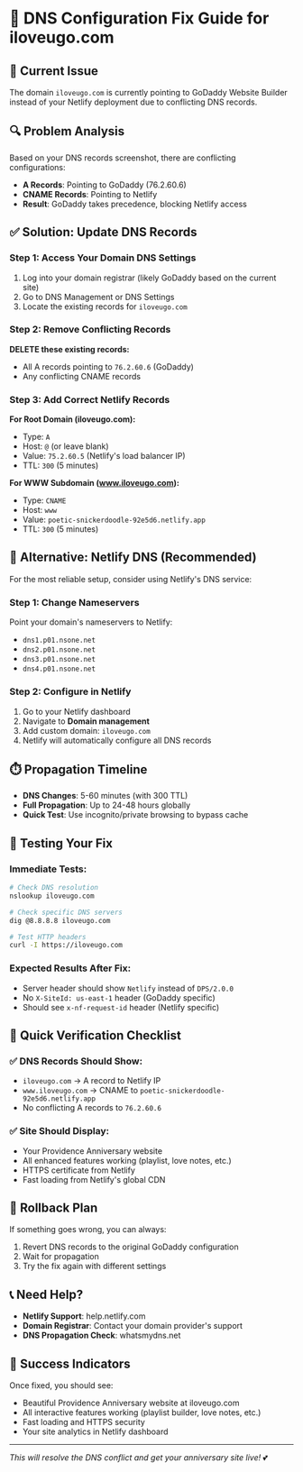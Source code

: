 # 🔧 DNS Configuration Fix Guide for iloveugo.com

## 🚨 Current Issue
The domain `iloveugo.com` is currently pointing to GoDaddy Website Builder instead of your Netlify deployment due to conflicting DNS records.

## 🔍 Problem Analysis
Based on your DNS records screenshot, there are conflicting configurations:
- **A Records**: Pointing to GoDaddy (76.2.60.6) 
- **CNAME Records**: Pointing to Netlify
- **Result**: GoDaddy takes precedence, blocking Netlify access

## ✅ Solution: Update DNS Records

### Step 1: Access Your Domain DNS Settings
1. Log into your domain registrar (likely GoDaddy based on the current site)
2. Go to DNS Management or DNS Settings
3. Locate the existing records for `iloveugo.com`

### Step 2: Remove Conflicting Records
**DELETE these existing records:**
- All A records pointing to `76.2.60.6` (GoDaddy)
- Any conflicting CNAME records

### Step 3: Add Correct Netlify Records
**For Root Domain (iloveugo.com):**
- Type: `A`
- Host: `@` (or leave blank)
- Value: `75.2.60.5` (Netlify's load balancer IP)
- TTL: `300` (5 minutes)

**For WWW Subdomain (www.iloveugo.com):**
- Type: `CNAME`
- Host: `www`
- Value: `poetic-snickerdoodle-92e5d6.netlify.app`
- TTL: `300` (5 minutes)

## 🚀 Alternative: Netlify DNS (Recommended)

For the most reliable setup, consider using Netlify's DNS service:

### Step 1: Change Nameservers
Point your domain's nameservers to Netlify:
- `dns1.p01.nsone.net`
- `dns2.p01.nsone.net`
- `dns3.p01.nsone.net`
- `dns4.p01.nsone.net`

### Step 2: Configure in Netlify
1. Go to your Netlify dashboard
2. Navigate to **Domain management**
3. Add custom domain: `iloveugo.com`
4. Netlify will automatically configure all DNS records

## ⏱️ Propagation Timeline
- **DNS Changes**: 5-60 minutes (with 300 TTL)
- **Full Propagation**: Up to 24-48 hours globally
- **Quick Test**: Use incognito/private browsing to bypass cache

## 🧪 Testing Your Fix

### Immediate Tests:
```bash
# Check DNS resolution
nslookup iloveugo.com

# Check specific DNS servers
dig @8.8.8.8 iloveugo.com

# Test HTTP headers
curl -I https://iloveugo.com
```

### Expected Results After Fix:
- Server header should show `Netlify` instead of `DPS/2.0.0`
- No `X-SiteId: us-east-1` header (GoDaddy specific)
- Should see `x-nf-request-id` header (Netlify specific)

## 🎯 Quick Verification Checklist

### ✅ DNS Records Should Show:
- `iloveugo.com` → A record to Netlify IP
- `www.iloveugo.com` → CNAME to `poetic-snickerdoodle-92e5d6.netlify.app`
- No conflicting A records to `76.2.60.6`

### ✅ Site Should Display:
- Your Providence Anniversary website
- All enhanced features working (playlist, love notes, etc.)
- HTTPS certificate from Netlify
- Fast loading from Netlify's global CDN

## 🔄 Rollback Plan
If something goes wrong, you can always:
1. Revert DNS records to the original GoDaddy configuration
2. Wait for propagation
3. Try the fix again with different settings

## 📞 Need Help?
- **Netlify Support**: help.netlify.com
- **Domain Registrar**: Contact your domain provider's support
- **DNS Propagation Check**: whatsmydns.net

## 🎉 Success Indicators
Once fixed, you should see:
- Beautiful Providence Anniversary website at iloveugo.com
- All interactive features working (playlist builder, love notes, etc.)
- Fast loading and HTTPS security
- Your site analytics in Netlify dashboard

---
*This will resolve the DNS conflict and get your anniversary site live!* 💕
